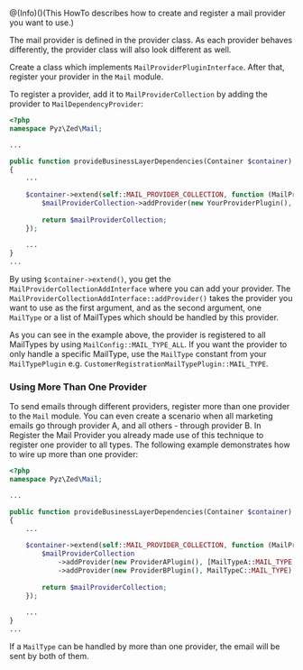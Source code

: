 @(Info)()(This HowTo describes how to create and register a mail provider you want to use.)

The mail provider is defined in the provider class. As each provider behaves differently, the provider class will also look different as well.

Create a class which implements `MailProviderPluginInterface`. After that, register your provider in the `Mail` module.

To register a provider, add it to `MailProviderCollection` by adding the provider to `MailDependencyProvider`:

```php
<?php
namespace Pyz\Zed\Mail;

...

public function provideBusinessLayerDependencies(Container $container) 
{
    ...
    
    $container->extend(self::MAIL_PROVIDER_COLLECTION, function (MailProviderCollectionAddInterface $mailProviderCollection) {
        $mailProviderCollection->addProvider(new YourProviderPlugin(), MailConfig::MAIL_TYPE_ALL);
    
        return $mailProviderCollection;
    });
    
    ...
}
...
```

By using `$container->extend()`, you get the `MailProviderCollectionAddInterface` where you can add your provider. The `MailProviderCollectionAddInterface::addProvider()` takes the provider you want to use as the first argument, and as the second argument, one `MailType` or a list of MailTypes which should be handled by this provider.

As you can see in the example above, the provider is registered to all MailTypes by using `MailConfig::MAIL_TYPE_ALL`. If you want the provider to only handle a specific MailType, use the `MailType` constant from your `MailTypePlugin` e.g. `CustomerRegistrationMailTypePlugin::MAIL_TYPE`. <!--See HowTo - Creating and Registering a MailTypePlugin for information on how to create and register a MailTypePlugin.-->

### Using More Than One Provider
To send emails through different providers, register more than one provider to the `Mail` module. You can even create a scenario when all marketing emails go through provider A, and all others - through provider B. In Register the Mail Provider you already made use of this technique to register one provider to all types. The following example demonstrates how to wire up more than one provider:

```php
<?php
namespace Pyz\Zed\Mail;

...

public function provideBusinessLayerDependencies(Container $container) 
{
    ...
    
    $container->extend(self::MAIL_PROVIDER_COLLECTION, function (MailProviderCollectionAddInterface $mailProviderCollection) {
        $mailProviderCollection
            ->addProvider(new ProviderAPlugin(), [MailTypeA::MAIL_TYPE, MailTypeB::MAIL_TYPE])
            ->addProvider(new ProviderBPlugin(), MailTypeC::MAIL_TYPE);
    
        return $mailProviderCollection;
    });
    
    ...
}
...
```

If a `MailType` can be handled by more than one provider, the email will be sent by both of them.

<!--
See also:

* HowTo - Create and Register a MailTypePlugin
* Tutorial - Sending a Mail
* -->